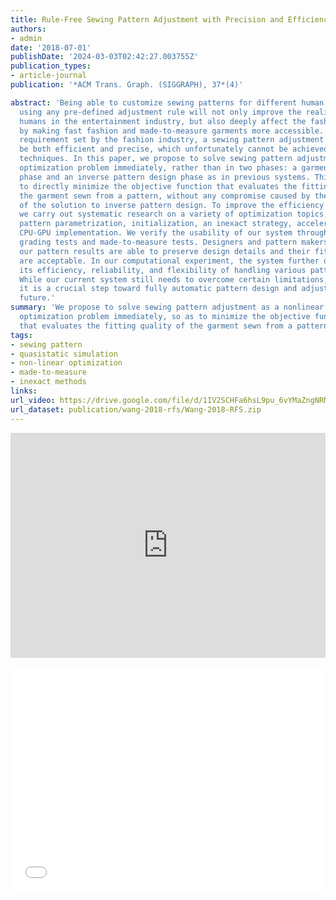 ```yaml
---
title: Rule-Free Sewing Pattern Adjustment with Precision and Efficiency
authors:
- admin
date: '2018-07-01'
publishDate: '2024-03-03T02:42:27.003755Z'
publication_types:
- article-journal
publication: '*ACM Trans. Graph. (SIGGRAPH), 37*(4)'

abstract: 'Being able to customize sewing patterns for different human bodies without
  using any pre-defined adjustment rule will not only improve the realism of virtual
  humans in the entertainment industry, but also deeply affect the fashion industry
  by making fast fashion and made-to-measure garments more accessible. To meet the
  requirement set by the fashion industry, a sewing pattern adjustment system must
  be both efficient and precise, which unfortunately cannot be achieved by existing
  techniques. In this paper, we propose to solve sewing pattern adjustment as a nonlinear
  optimization problem immediately, rather than in two phases: a garment shape optimization
  phase and an inverse pattern design phase as in previous systems. This allows us
  to directly minimize the objective function that evaluates the fitting quality of
  the garment sewn from a pattern, without any compromise caused by the nonexistence
  of the solution to inverse pattern design. To improve the efficiency of our system,
  we carry out systematic research on a variety of optimization topics, including
  pattern parametrization, initialization, an inexact strategy, acceleration, and
  CPU-GPU implementation. We verify the usability of our system through automatic
  grading tests and made-to-measure tests. Designers and pattern makers confirm that
  our pattern results are able to preserve design details and their fitting qualities
  are acceptable. In our computational experiment, the system further demonstrates
  its efficiency, reliability, and flexibility of handling various pattern designs.
  While our current system still needs to overcome certain limitations, we believe
  it is a crucial step toward fully automatic pattern design and adjustment in the
  future.'
summary: 'We propose to solve sewing pattern adjustment as a nonlinear
  optimization problem immediately, so as to minimize the objective function
  that evaluates the fitting quality of the garment sewn from a pattern.'
tags:
- sewing pattern
- quasistatic simulation
- non-linear optimization
- made-to-measure
- inexact methods
links:
url_video: https://drive.google.com/file/d/1IV2SCHFa6hsL9pu_6vYMaZngNRMU9H0j/view
url_dataset: publication/wang-2018-rfs/Wang-2018-RFS.zip
---
```


<p align="center">
<iframe width="100%" height="360" src="https://www.youtube.com/embed/U42I-u3wWmk?si=gMtyhqYmo_J41w0Y" title="YouTube video player" frameborder="0" allow="accelerometer; autoplay; clipboard-write; encrypted-media; gyroscope; picture-in-picture; web-share" allowfullscreen></iframe>
</p>
<p align="center">
<iframe width="100%" height="360" src="//player.bilibili.com/player.html?aid=467765922&bvid=BV115411S7Zf&cid=563649327&p=1" scrolling="no" border="0" frameborder="no" framespacing="0" allowfullscreen="true"> </iframe>
</p>
